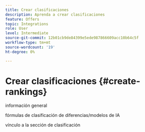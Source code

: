 ```yaml
---
title: Crear clasificaciones
description: Aprenda a crear clasificaciones
feature: Offers
topic: Integrations
role: User
level: Intermediate
source-git-commit: 12b01cb9de84399e5ede987866609acc10b64c5f
workflow-type: tm+mt
source-wordcount: '19'
ht-degree: 0%

---
```


# Crear clasificaciones {#create-rankings}

información general

fórmulas de clasificación de diferencias/modelos de IA

vínculo a la sección de clasificación